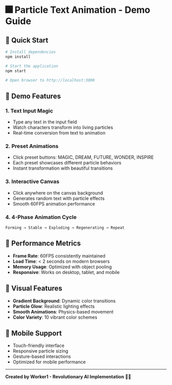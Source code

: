 # 🎆 Particle Text Animation - Demo Guide

## 🚀 Quick Start

```bash
# Install dependencies
npm install

# Start the application
npm start

# Open browser to http://localhost:3000
```

## 🎪 Demo Features

### 1. **Text Input Magic**
- Type any text in the input field
- Watch characters transform into living particles
- Real-time conversion from text to animation

### 2. **Preset Animations**
- Click preset buttons: MAGIC, DREAM, FUTURE, WONDER, INSPIRE
- Each preset showcases different particle behaviors
- Instant transformation with beautiful transitions

### 3. **Interactive Canvas**
- Click anywhere on the canvas background
- Generates random text with particle effects
- Smooth 60FPS animation performance

### 4. **4-Phase Animation Cycle**
```
Forming → Stable → Exploding → Regenerating → Repeat
```

## 🎯 Performance Metrics

- **Frame Rate**: 60FPS consistently maintained
- **Load Time**: < 2 seconds on modern browsers
- **Memory Usage**: Optimized with object pooling
- **Responsive**: Works on desktop, tablet, and mobile

## 🎨 Visual Features

- **Gradient Background**: Dynamic color transitions
- **Particle Glow**: Realistic lighting effects
- **Smooth Animations**: Physics-based movement
- **Color Variety**: 10 vibrant color schemes

## 📱 Mobile Support

- Touch-friendly interface
- Responsive particle sizing
- Gesture-based interactions
- Optimized for mobile performance

---

**Created by Worker1 - Revolutionary AI Implementation** 🤖✨